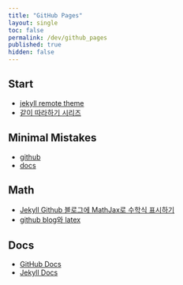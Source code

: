 ```yaml
---
title: "GitHub Pages"
layout: single
toc: false
permalink: /dev/github_pages
published: true
hidden: false
---
```


<head>
  <base target="_blank">
</head>

## Start
  - [jekyll remote theme](https://dreamgonfly.github.io/blog/jekyll-remote-theme/)
  - [같이 따라하기 시리즈](https://devinlife.com/howto/)

## Minimal Mistakes
  - [github](https://github.com/mmistakes/minimal-mistakes)
  - [docs](https://mmistakes.github.io/minimal-mistakes/)

## Math
  - [Jekyll Github 블로그에 MathJax로 수학식 표시하기](https://mkkim85.github.io/blog-apply-mathjax-to-jekyll-and-github-pages/)
  - [github blog와 latex](https://eeeuns.github.io/2020/12/10/githubblog/)

## Docs
  - [GitHub Docs](https://docs.github.com/en/free-pro-team@latest/github/working-with-github-pages)
  - [Jekyll Docs](https://jekyllrb.com/docs/)
